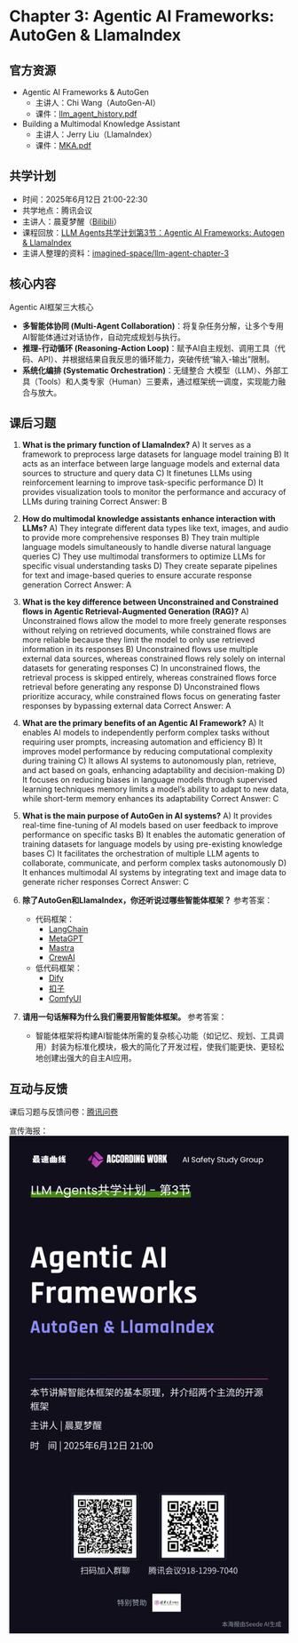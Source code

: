 # Chapter 3: Agentic AI Frameworks: AutoGen & LlamaIndex

## 官方资源

- Agentic AI Frameworks & AutoGen
  - 主讲人：Chi Wang（AutoGen-AI）
  - 课件：[llm_agent_history.pdf](https://rdi.berkeley.edu/llm-agents-mooc/slides/llm_agent_history.pdf)
- Building a Multimodal Knowledge Assistant
  - 主讲人：Jerry Liu（LlamaIndex）
  - 课件：[MKA.pdf](https://rdi.berkeley.edu/llm-agents-mooc/slides/MKA.pdf)

## 共学计划

- 时间：2025年6月12日 21:00-22:30
- 共学地点：腾讯会议
- 主讲人：晨夏梦醒（[Bilibili](https://space.bilibili.com/89566407)）
- 课程回放：[LLM Agents共学计划第3节：Agentic AI Frameworks: Autogen & LlamaIndex
](https://www.bilibili.com/video/BV18zM2zQEhp)
- 主讲人整理的资料：[imagined-space/llm-agent-chapter-3](https://github.com/imagined-space/llm-agent-chapter-3)

## 核心内容

Agentic AI框架三大核心

- **多智能体协同 (Multi-Agent Collaboration)**：将复杂任务分解，让多个专用AI智能体通过对话协作，自动完成规划与执行。
- **推理-行动循环 (Reasoning-Action Loop)**：赋予AI自主规划、调用工具（代码、API）、并根据结果自我反思的循环能力，突破传统“输入-输出”限制。
- **系统化编排 (Systematic Orchestration)**：无缝整合 大模型（LLM）、外部工具（Tools）和人类专家（Human）三要素，通过框架统一调度，实现能力融合与放大。

## 课后习题

1. **What is the primary function of LlamaIndex?**
A) It serves as a framework to preprocess large datasets for language model training
B) It acts as an interface between large language models and external data sources to structure and query data
C) It finetunes LLMs using reinforcement learning to improve task-specific performance
D) It provides visualization tools to monitor the performance and accuracy of LLMs during training
Correct Answer: B

2. **How do multimodal knowledge assistants enhance interaction with LLMs?**
A) They integrate different data types like text, images, and audio to provide more comprehensive responses
B) They train multiple language models simultaneously to handle diverse natural language queries
C) They use multimodal transformers to optimize LLMs for specific visual understanding tasks
D) They create separate pipelines for text and image-based queries to ensure accurate response generation
Correct Answer: A

3. **What is the key difference between Unconstrained and Constrained flows in Agentic Retrieval-Augmented Generation (RAG)?**
A) Unconstrained flows allow the model to more freely generate responses without relying on retrieved documents, while constrained flows are more reliable because they limit the model to only use retrieved information in its responses
B) Unconstrained flows use multiple external data sources, whereas constrained flows rely solely on internal datasets for generating responses
C) In unconstrained flows, the retrieval process is skipped entirely, whereas constrained flows force retrieval before generating any response
D) Unconstrained flows prioritize accuracy, while constrained flows focus on generating faster responses by bypassing external data
Correct Answer: A

4. **What are the primary benefits of an Agentic AI Framework?**
A) It enables AI models to independently perform complex tasks without requiring user prompts, increasing automation and efficiency
B) It improves model performance by reducing computational complexity during training
C) It allows AI systems to autonomously plan, retrieve, and act based on goals, enhancing adaptability and decision-making
D) It focuses on reducing biases in language models through supervised learning techniques memory limits a model’s ability to adapt to new data, while short-term memory enhances its adaptability
Correct Answer: C

5. **What is the main purpose of AutoGen in AI systems?**
A) It provides real-time fine-tuning of AI models based on user feedback to improve performance on specific tasks
B) It enables the automatic generation of training datasets for language models by using pre-existing knowledge bases
C) It facilitates the orchestration of multiple LLM agents to collaborate, communicate, and perform complex tasks autonomously
D) It enhances multimodal AI systems by integrating text and image data to generate richer responses
Correct Answer: C

6. **除了AutoGen和LlamaIndex，你还听说过哪些智能体框架？**
参考答案：
    - 代码框架：
      - [LangChain](https://www.langchain.com/)
      - [MetaGPT](https://mgx.dev/)
      - [Mastra](https://mastra.ai/)
      - [CrewAI](https://www.crewai.com/)
   - 低代码框架：
      - [Dify](https://dify.ai/)
      - [扣子](https://www.coze.cn/)
      - [ComfyUI](https://www.comfy.org/)

7. **请用一句话解释为什么我们需要用智能体框架。**
参考答案：
    - 智能体框架将构建AI智能体所需的复杂核心功能（如记忆、规划、工具调用）封装为标准化模块，极大的简化了开发过程，使我们能更快、更轻松地创建出强大的自主AI应用。

## 互动与反馈

课后习题与反馈问卷：[腾讯问卷](https://docs.qq.com/form/page/DTVFidG5RVW16RnZ3)

宣传海报：![第3节预告](../assets/LLMAgents共学计划/第3节预告.png)